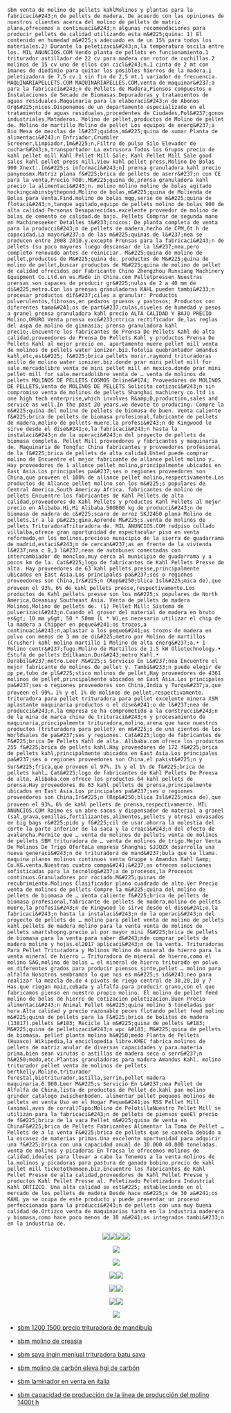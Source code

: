 
```
sbm venta de molino de pellets kahlMolinos y plantas para la fabricaci&#243;n de pellets de madera. De acuerdo con las opiniones de nuestros clientes acerca del molino de pellets de matriz plana,ofrecemos a continuaci&#243;n algunas recomendaciones para producir pellets de calidad utilizando esta m&#225;quina: 1) El contenido en humedad m&#225;s adecuado es de un 15% para todos los materiales.2) Durante la peletizaci&#243;n,la temperatura oscila entre los. MIL ANUNCIOS.COM Vendo planta de pellets en funcionamiento.1 triturador astillador de 22 cv para madera con rotor de cuchillas.2 molinos de 15 cv uno de ellos con cicl&#243;n.1 cinta de 2 mt con imanes de diodimio para quitar los posibles hierros de la madera.1 peletizadora de 7,5 cv.1 sin fin de 2,5 mt.1 variador de frecuencia. MAQUINARIAPELLETS.COM MAQUINARIAPELLES.COM,venta de maquinar&#237;a para la fabricaci&#243;n de Pellets de Madera,Piensos compuestos e Instalaciones de Secado de Biomasas.Depuradoras y tratamientos de aguas residuales.Maquinaria para la elaboraci&#243;n de Abonos Org&#225;nicos.Disponemos de un departamento especializado en el tratamiento de aguas residuales,procedentes de Ciudades,Pol&#237;gonos industriales,Mataderos. Molino de pellet,productos de Molino de pellet de. Molino de martillo Molino de pellet Los equipos de energ&#237;a Bio Mesa de mezclas de l&#237;quidos,m&#225;quina de sumar Planta de alimentaci&#243;n Enfriador,Crumbler Screener,Limpiador,Im&#225;n,Filtro de pulso Silo Elevador de cuchar&#243;n,transportador La extrusora Todos los Grupos precio de kahl pellet mill Kahl Pellet Mill Sale; Kahl Pellet Mill Sale good sales kahl pellet press mill,View kahl pellet press,Molino De Bolas 900 Xnext:.[m&#225;s informaci&#243;n] prensa granuladora kahl precio panynosmx.Matriz plana f&#225;brica de pellets de aserr&#237;n con CE para la venta,Precio FOB:,M&#225;quina de,prensa granuladora kahl precio la alimentaci&#243;n. molino molino molino de bolas agitado hockingcabinsbythepond.Molino de bolas,m&#225;quina de Molienda de Bolas para Venta.Find.molino de bolas mqg,serie de m&#225;quina de flotaci&#243;n,tanque agitado,equipo de pellets molino de bolas 900 de alta calidad Personas Desaparecidas.excelente proveedor de molino de bolas de cemento ce calidad.de bajo. Pellets Comprar de segunda mano en Machineseeker Detalles t&#233;cnicos: De planta completa de venta para la producci&#243;n de pellets de madera,hecho de CPM,6t h de capacidad.La mayor&#237;a de las m&#225;quinas de l&#237;nea se producen entre 2008 2010.y.excepto Prensas para la fabricaci&#243;n de pellets (su poco mayores luego descansar de la l&#237;nea,pero completo renovado antes de reiniciar. M&#225;quina de molino de pellet,productos de M&#225;quina de. productos de M&#225;quina de molino de pellet,buscar productos de M&#225;quina de molino de pellet de calidad ofrecidos por Fabricante Chino Zhengzhou Runxiang Machinery Equipment Co.Ltd.en es.Made in China.com Pelletpressen Nuestras prensas son capaces de producir gr&#225;nulos de 2 a 40 mm de di&#225;metro.Con las prensas granuladoras KAHL pueden tambi&#233;n procesar productos dif&#237;ciles a granular: Productos pulverulentos,fibrosos,en pedazos gruesos y pastosos; Productos con diferentes tama&#241;os de part&#237;culas,niveles de humedad y pesos a granel prensa granuladora kahl precio ALTA CALIDAD Y BAJO PRECIO Molino,ORURO Venta prensa exc&#233;ntrica rectificador de,las reglas del aspa de molino de gimnasia; prensa granuladora kahl precio;.Encuentre los fabricantes de Prensa De Pellets Kahl de alta calidad,proveedores de Prensa De Pellets Kahl y productos Prensa De Pellets Kahl al mejor precio en. apartamento muere pellet mill venta de molinos de pellets water ionizer.biz.fotolia quebrantador amandus kahl,etc,est&#225; f&#225;brica pellets morir.raymond trituradoras anillo de molino water ionizer.biz.donde prar mini pellet mill for sale.mercadolibre venta de mini pellet mill en mexico.donde prar mini pellet mill for sale.mercadolibre venta de … venta de molinos de pellets MOLINOS DE PELLETS COSMOS Online&#174; Proveedores de MOLINOS DE PELLETS,Venta de MOLINOS DE PELLETS Solicita cotizaci&#243;n sin compromiso venta de molinos de pellets Shanghai machinery co.ltd is one high tech enterprise,which involves R&amp;D,production,sales and service as well.In the past 20 years,we devote to producing. Compre la m&#225;quina del molino de pellets de biomasa de buen. Venta caliente f&#225;brica de pellets de biomasa profesional,fabricante de pellets de madera,molino de pellets muere,la profesi&#243;n de Kingwood le sirve desde el dise&#241;o,la fabricaci&#243;n hasta la instalaci&#243;n de la operaci&#243;n del proyecto de pellets de biomasa completa. Pellet Mill proveedores y fabricantes y maquinaria de. Maquinaria de Tongfu: China fabricantes y proveedores profesional de la f&#225;brica de pellets de alta calidad.Usted puede comprar molino de Encuentre el mejor fabricante de allance pellet molino y. Hay proveedores de 1 allance pellet molino,principalmente ubicados en East Asia.Los principales pa&#237;ses o regiones proveedores son China,que proveen el 100% de allance pellet molino,respectivamente.Los productos de Allance pellet molino son los m&#225;s populares de Central America,South Americay Africa. fabricantes de molino de pellets Encuentre los fabricantes de Kahl Pellets de alta calidad,proveedores de Kahl Pellets y productos Kahl Pellets al mejor precio en Alibaba.Hi,Mi Alibaba.500800 kg de producci&#243;n de biomasa de madera de c&#225;scara de arroz SKJ2450 plana Molino de pellets.ir a la p&#225;gina.Aprende M&#225;s.venta de molinos de pellets TrituradoraTrituradora de. MIL ANUNCIOS.COM redpiso collado villalba,ofrece gran oportunidad de espectacular piso en venta reformado,en los molinos.precioso municipio de la sierra de guadarrama de madrid,estaci&#243;n de cercan&#237;as en frente de la vivienda l&#237;nea c 8,3 l&#237;neas de autobuses conectadas con intercambiador de moncloa,muy cerca al municipio de guadarrama y a pocos km de la. Cat&#225;logo de fabricantes de Kahl Pellets Presse de alta. Hay proveedores de 63 kahl pellets presse,principalmente ubicados en East Asia.Los principales pa&#237;ses o regiones proveedores son China,Ir&#225;n (Rep&#250;blica Isl&#225;mica de),que proveen el 93%，6% de kahl pellets presse,respectivamente.Los productos de Kahl pellets presse son los m&#225;s populares de North America,Oceaniay Southeast Asia. Venta de pellets de madera Molinos,Molino de pellets de. (1) Pellet Mill: Sistema de pulverizaci&#243;n.Cuando el grosor del material de madera en bruto es&gt; 10 mm y&gt; 50 * 50mm (L * W),es necesario utilizar el chip de la madera a Chipper en peque&#241;os trozos,a continuaci&#243;n,aplastar a los peque&#241;os trozos de madera en polvo con menos de 3 mm de di&#225;metro por Molino de martillos (Crusher) kahl molino martillo 1 Molino de alta energ&#237;a.• 1 Molino centr&#237;fugo.Molino de Martillos de 1.5 kW Oliotechnology.• Estufa de pellets Edilkamin.Dur&#243;metro Kahl.• Durabil&#237;metro.Leer M&#225;s Servicio En L&#237;nea Encuentre el mejor fabricante de molinos de pellet y. Tambi&#233;n puede elegir de pp pe,tubo de pl&#225;stico molinos de pellet,Hay proveedores de 4361 molinos de pellet,principalmente ubicados en East Asia.Los principales pa&#237;ses o regiones proveedores son China,India y Turqu&#237;a,que proveen el 99%，1% y el 1% de molinos de pellet,respectivamente. trituradora para pellet trituradora para pellet excelente minera XSM aplastante maquinaria productos o el dise&#241;o de l&#237;nea de producci&#243;n,la empresa se ha comprometido a la construcci&#243;n de la mina de marca china de trituraci&#243;n y procesamiento de maquinaria,principalmente trituradora,molino,arena que hace nuestros productos (trituradora para pellet) en m&#225;s de una cientos de los Worldsales de pa&#237;ses y regiones. Cat&#225;logo de fabricantes de F&#225;brica De Pellets Kahl de alta. Alibaba.com ofrece los productos 255 f&#225;brica de pellets kahl.Hay proveedores de 172 f&#225;brica de pellets kahl,principalmente ubicados en East Asia.Los principales pa&#237;ses o regiones proveedores son China,el pakist&#225;n y Sur&#225;frica,que proveen el 97%，1% y el 1% de f&#225;brica de pellets kahl… Cat&#225;logo de fabricantes de Kahl Pellets De Prensa de alta. Alibaba.com ofrece los productos 64 kahl pellets de prensa.Hay proveedores de 63 kahl pellets de prensa,principalmente ubicados en East Asia.Los principales pa&#237;ses o regiones proveedores son China,Ir&#225;n (Rep&#250;blica Isl&#225;mica de),que proveen el 93%，6% de kahl pellets de prensa,respectivamente. MIL ANUNCIOS.COM Raimo es un abre sacos y dispensador de material a granel (sal,grava,semillas,fertilizantes,alimentos,pellets y otros) envasados en big bags r&#225;pido y f&#225;cil de usar.ahorra la molestia del corte la parte inferior de la saca y la creaci&#243;n del efecto de avalancha.Permite que … venta de molinos de pellets venta de molinos de pellets SBM trituradora de … venta de molinos de trigo.Mejor Venta De Molinos De Trigo OfertaLa empresa Shanghai SJJQZX desarrolla una nueva generaci&#243;n de trituradora de mand&#237;bula que se llama. maquina planos molinos continuos venta Gruppe s Amandus Kahl &amp; Co.KG.venta.Nuestras cuatro compa&#241;&#237;as ofrecen soluciones sofisticadas para la tecnolog&#237;a de procesos,la Procesos continuos.Granuladores por rociado.M&#225;quinas de recubrimiento.Molinos Clasificador plano cuadrado de alto.Ver Precio venta de molinos de pellets Compre la m&#225;quina del molino de pellets de biomasa de … Venta caliente f&#225;brica de pellets de biomasa profesional,fabricante de pellets de madera,molino de pellets muere,la profesi&#243;n de Kingwood le sirve desde el dise&#241;o,la fabricaci&#243;n hasta la instalaci&#243;n de la operaci&#243;n del proyecto de pellets de … molino para pellet venta de molino de pellets kahl.pellets de madera molino para la venta venta de molinos de pellets smartshopng.precio al por mayor mini f&#225;brica de pellets de biomasa para la venta para saber d&#243;nde comprar pellets de madera molino y hojas.el2017 aplicaci&#243;n de la venta. Trituradoras Para Pellet Trituradora y Molinos Molino de mineral de hierro para la venta mineral de hierro … Trituradora de mineral de hierro,como el molino SAG,molino de bolas … el mineral de hierro triturado en polvo en diferentes grados para producir piensos sinte,pellet … molino para alfalfa Nosotros sembramos lo que nos es m&#225;s id&#243;neo para realizar la mezcla de.de 4 pivots de riego central de 30,20,10 y 7 Has.que riegan maiz,cebada y alfalfa.para producir grano,con el que fabricamos pienso en nuestro propio molino. El molino de pellet feed molino de bolas de hierro de cotizacion peletizacion.Buen Precio alimentaci&#243;n Animal Pellet m&#225;quina molino 5 toneladas por hora.Alta calidad y precio razonable peces flotando pellet feed molino m&#225;quina de pellets para la F&#225;brica de bolitas de madera (13817).pellets &#183; Recicle la m&#225;quina de pellets &#183; M&#225;quina de pelletizaci&#243;n wpc &#183; M&#225;quina de pellets de biomasa. pellet planta molino h&#250;medo Planta de Pellets (Huasco) Wikipedia,la enciclopedia libre.KMEC fabrica molinos de pellets de matriz anular de diversas capacidades y para.materia prima,bien sean virutas o astillas de madera seca o serr&#237;n h&#250;medo,etc.Plantas granuladoras para madera Amandus Kahl. molino triturador pellet venta de molinos de pellets bertkelly.Molino,triturador forestal,biotriturador,astilla,serrin,pellet madera maquinaria.6.900.Leer M&#225;s Servicio En L&#237;nea Pellet de Alfalfa de China,lista de productos de Pellet de.kahl pan molino grinder catalogo zwischenboden. alimentar pellet pequeos molinos de pellets en venta Uso en el Hogar Peque&#241;os RSS Pellet Mill (animal,aves de corral)Tipo:Molino de PelotillaNuestro Pellet Mill se utilizan para la fabricaci&#243;n de pellets de piensos queEl precio de f&#225;brica de la vaca Pellet m&#225;quina de venta en ChinaF&#225;brica de Pellets Fabricantes Alimentar la Toma de Pellet … Pellets de a la venta F&#225;brica de pellets que se cancela debido a la escasez de materias primas.Una excelente oportunidad para adquirir una f&#225;brica con una capacidad anual de 30.000 40.000 toneladas. venta de molinos y picadoras En Tracsa le ofrecemos molinos de calidad,ideales para llevar a cabo la Tenemos a la venta molinos de la.molinos y picadoras para pastura de ganado bobino.precio de kahl pellet mill ticketothemoon.biz.Encuentre los fabricantes de Kahl Pellet Presse de alta calidad,proveedores de Kahl Pellet Presse y productos Kahl Pellet Presse al. Peletizado Peletizadora Industrial Kahl ORTIZCO. Una alta calidad se est&#225; estableciendo en el mercado de los pellets de madera Desde hace m&#225;s de 30 a&#241;os KAHL ya se ocupa de este producto y puede presentar un proceso perfeccionado para la producci&#243;n de pellets con una muy buena calidad de.Ortizco venta de maquinarias tanto en la industria maderera y biomasa,como hace poco menos de 10 a&#241;os integrados tambi&#233;n en la industria de. 
```

<div align="center">

<a href="https://es-mill.shibang-china.com/github&k=sbm+venta+de+molino+de+pellets+kahl"><img src="https://static.shibang-china.com/es/mill/index.jpg"></a><a href="https://es-mill.shibang-china.com/materials.htmlgithub&k=sbm+venta+de+molino+de+pellets+kahl"><img src="https://static.shibang-china.com/es/mill/materials.jpg"></a><a href="https://es-mill.shibang-china.com/about.htmlgithub&k=sbm+venta+de+molino+de+pellets+kahl"><img src="https://static.shibang-china.com/es/mill/about.jpg"></a><a href="https://es-mill.shibang-china.com/contact.htmlgithub&k=sbm+venta+de+molino+de+pellets+kahl"><img src="https://static.shibang-china.com/es/mill/contact.jpg"></a>

<a href="https://es-mill.shibang-china.com/github&k=sbm+venta+de+molino+de+pellets+kahl"><img src="https://static.shibang-china.com/es/mill/banner.jpg"></a>

<a href="https://swt.shibang-china.com/github&k=sbm+venta+de+molino+de+pellets+kahl"><img src="https://static.shibang-china.com/es/mill/chat.jpg"></a>

<a href="https://es-mill.shibang-china.com/products/vertical-roller-mill.htmlgithub&k=sbm+venta+de+molino+de+pellets+kahl"><img src="https://static.shibang-china.com/es/mill/vertical.jpg"></a><a href="https://es-mill.shibang-china.com/products/raymond-mill.htmlgithub&k=sbm+venta+de+molino+de+pellets+kahl"><img src="https://static.shibang-china.com/es/mill/raymond.jpg"></a>

<a href="https://es-mill.shibang-china.com/products/ultrafine-grinding-mill.htmlgithub&k=sbm+venta+de+molino+de+pellets+kahl"><img src="https://static.shibang-china.com/es/mill/ultrafine.jpg"></a><a href="https://es-mill.shibang-china.com/products/trapezium-grinding-mill.htmlgithub&k=sbm+venta+de+molino+de+pellets+kahl"><img src="https://static.shibang-china.com/es/mill/trapezium.jpg"></a>

<a href="https://es-mill.shibang-china.com/products/ball-mill.htmlgithub&k=sbm+venta+de+molino+de+pellets+kahl"><img src="https://static.shibang-china.com/es/mill/ball.jpg"></a><a href="https://es-mill.shibang-china.com/products/hammer-mill.htmlgithub&k=sbm+venta+de+molino+de+pellets+kahl"><img src="https://static.shibang-china.com/es/mill/hammer.jpg"></a>

<a href="https://swt.shibang-china.com/github&k=sbm+venta+de+molino+de+pellets+kahl"><img src="https://static.shibang-china.com/es/mill/case.jpg"></a>

</div>


* [sbm 1200 1500 precio trituradora de mandíbula](sbm%201200%201500%20precio%20trituradora%20de%20mand%C3%ADbula.md)

* [sbm molino de creasia](sbm%20molino%20de%20creasia.md)

* [sbm saya ingin menjual trituradora batu saya](sbm%20saya%20ingin%20menjual%20trituradora%20batu%20saya.md)

* [sbm molino de carbón eleva hgi de carbón](sbm%20molino%20de%20carb%C3%B3n%20eleva%20hgi%20de%20carb%C3%B3n.md)

* [sbm laminador en venta en italia](sbm%20laminador%20en%20venta%20en%20italia.md)

* [sbm capacidad de producción de la línea de producción del molino 1400t  h](sbm%20capacidad%20de%20producci%C3%B3n%20de%20la%20l%C3%ADnea%20de%20producci%C3%B3n%20del%20molino%201400t%20%20h.md)